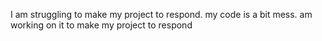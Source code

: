 I am struggling to make my project to respond.
my code is a bit mess.
am working on it to make my project to respond
